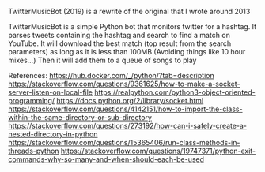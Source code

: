 TwitterMusicBot (2019) is a rewrite of the original that I wrote around 2013

TwitterMusicBot is a simple Python bot that monitors twitter for a hashtag.
It parses tweets containing the hashtag and search to find a match on YouTube.
It will download the best match (top result from the search parameters) as long as it is less than 100MB (Avoiding things like 10 hour mixes...)
Then it will add them to a queue of songs to play

References:
https://hub.docker.com/_/python/?tab=description
https://stackoverflow.com/questions/9361625/how-to-make-a-socket-server-listen-on-local-file
https://realpython.com/python3-object-oriented-programming/
https://docs.python.org/2/library/socket.html
https://stackoverflow.com/questions/4142151/how-to-import-the-class-within-the-same-directory-or-sub-directory
https://stackoverflow.com/questions/273192/how-can-i-safely-create-a-nested-directory-in-python
https://stackoverflow.com/questions/15365406/run-class-methods-in-threads-python
https://stackoverflow.com/questions/19747371/python-exit-commands-why-so-many-and-when-should-each-be-used
